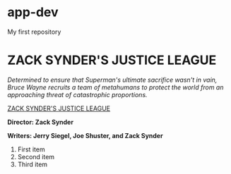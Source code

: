 # app-dev
My first repository
# ZACK SYNDER'S JUSTICE LEAGUE
*Determined to ensure that Superman's ultimate sacrifice wasn't in vain, Bruce Wayne recruits a team of metahumans to protect the world from an approaching threat of catastrophic proportions.*

[ZACK SYNDER'S JUSTICE LEAGUE](https://www.imdb.com/title/tt12361974/)


**Director: Zack Synder**

**Writers: Jerry Siegel, Joe Shuster, and Zack Synder**

1. First item
2. Second item
3. Third item
